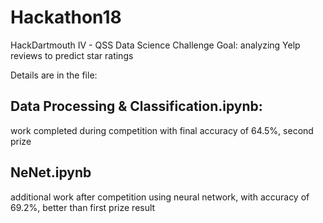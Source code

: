 # Hackathon18
HackDartmouth IV - QSS Data Science Challenge
Goal: analyzing Yelp reviews to predict star ratings

Details are in the file: 
## Data Processing & Classification.ipynb:
  work completed during competition with final accuracy of 64.5%, second prize

## NeNet.ipynb
  additional work after competition using neural network, with accuracy of 69.2%, better than first prize result
